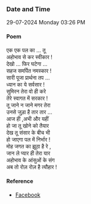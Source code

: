 ### Date and Time

29-07-2024 Monday 03:26 PM

#### Poem

एक एक पल का … तू <br />
अहोभाव से कर स्वीकार ! <br />
देखो … फिर घटेगा … <br />
सहज समर्पित नमस्कार ! <br />
सारी पूजा प्रार्थना तप … <br />
ध्यान का ये सर्वसार ! <br />
सुमिरन तेरा वो ही करे <br />
तेरे स्वागत में सरकार ! <br />
तू जाने न जाने मगर तेरा <br />
उनसे जुड़ा है तार तार … <br />
आज ही ,अभी और यहीं <br />
हो जा तू खोने को तैयार <br />
देख तू संसार के बीच भी <br />
हो जाएगा पल में निर्भार ! <br />
मोह जगत का झूठा है रे , <br />
जान ले प्यार ही तेरा यार <br />
अहोभाव के आंसुओं के संग <br />
अब तो रोज़ रोज़ है त्यौहार !

#### Reference

* [Facebook](https://www.facebook.com/share/v/XHedoSgwiCP5gSks/?mibextid=FQVVTg)
